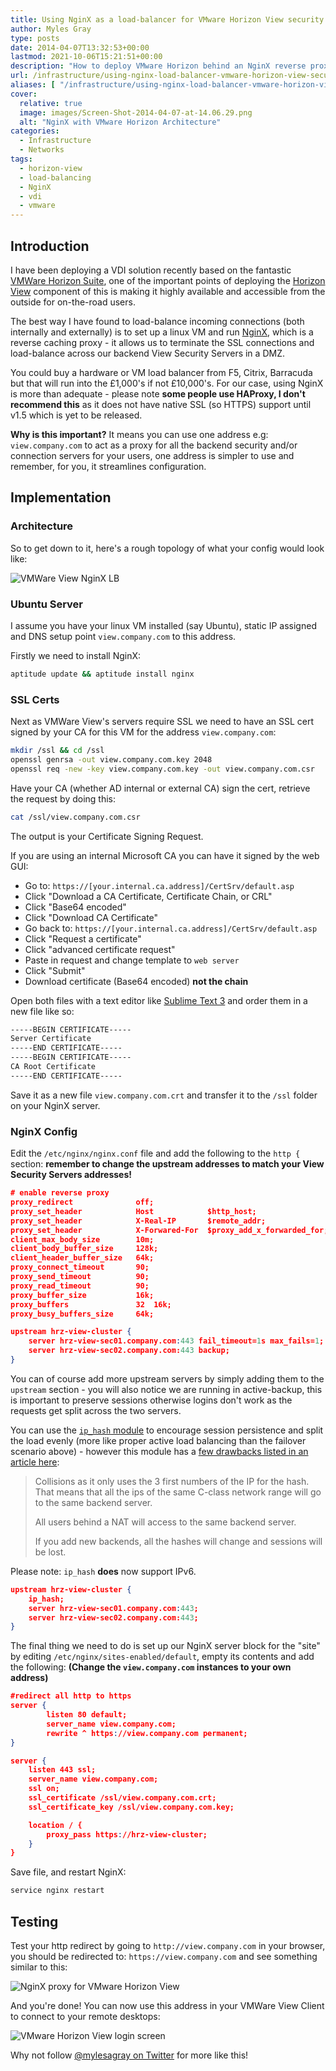 ```yaml
---
title: Using NginX as a load-balancer for VMware Horizon View security servers
author: Myles Gray
type: posts
date: 2014-04-07T13:32:53+00:00
lastmod: 2021-10-06T15:21:51+00:00
description: "How to deploy VMware Horizon behind an NginX reverse proxy"
url: /infrastructure/using-nginx-load-balancer-vmware-horizon-view-security-servers
aliases: [ "/infrastructure/using-nginx-load-balancer-vmware-horizon-view-security-servers/amp" ]
cover:
  relative: true
  image: images/Screen-Shot-2014-04-07-at-14.06.29.png
  alt: "NginX with VMware Horizon Architecture"
categories:
  - Infrastructure
  - Networks
tags:
  - horizon-view
  - load-balancing
  - NginX
  - vdi
  - vmware
---
```


## Introduction

I have been deploying a VDI solution recently based on the fantastic [VMWare Horizon Suite][1], one of the important points of deploying the [Horizon View][2] component of this is making it highly available and accessible from the outside for on-the-road users.

The best way I have found to load-balance incoming connections (both internally and externally) is to set up a linux VM and run [NginX][3], which is a reverse caching proxy - it allows us to terminate the SSL connections and load-balance across our backend View Security Servers in a DMZ.

You could buy a hardware or VM load balancer from F5, Citrix, Barracuda but that will run into the £1,000's if not £10,000's. For our case, using NginX is more than adequate - please note **some people use HAProxy, I don't recommend this** as it does not have native SSL (so HTTPS) support until v1.5 which is yet to be released.

**Why is this important?** It means you can use one address e.g: `view.company.com` to act as a proxy for all the backend security and/or connection servers for your users, one address is simpler to use and remember, for you, it streamlines configuration.

## Implementation

### Architecture

So to get down to it, here's a rough topology of what your config would look like:

![VMWare View NginX LB][4]

### Ubuntu Server

I assume you have your linux VM installed (say Ubuntu), static IP assigned and DNS setup point `view.company.com` to this address.

Firstly we need to install NginX:

```sh
aptitude update && aptitude install nginx
```

### SSL Certs

Next as VMWare View's servers require SSL we need to have an SSL cert signed by your CA for this VM for the address `view.company.com`:

```sh
mkdir /ssl && cd /ssl
openssl genrsa -out view.company.com.key 2048
openssl req -new -key view.company.com.key -out view.company.com.csr
```

Have your CA (whether AD internal or external CA) sign the cert, retrieve the request by doing this:

```sh
cat /ssl/view.company.com.csr
```

The output is your Certificate Signing Request.

If you are using an internal Microsoft CA you can have it signed by the web GUI:

* Go to: `https://[your.internal.ca.address]/CertSrv/default.asp`
* Click "Download a CA Certificate, Certificate Chain, or CRL"
* Click "Base64 encoded"
* Click "Download CA Certificate"
* Go back to: `https://[your.internal.ca.address]/CertSrv/default.asp`
* Click "Request a certificate"
* Click "advanced certificate request"
* Paste in request and change template to `web server`
* Click "Submit"
* Download certificate (Base64 encoded) **not the chain**

Open both files with a text editor like [Sublime Text 3][5] and order them in a new file like so:

```sh
-----BEGIN CERTIFICATE-----
Server Certificate
-----END CERTIFICATE-----
-----BEGIN CERTIFICATE-----
CA Root Certificate
-----END CERTIFICATE-----
```

Save it as a new file `view.company.com.crt` and transfer it to the `/ssl` folder on your NginX server.

### NginX Config

Edit the `/etc/nginx/nginx.conf` file and add the following to the `http {` section: **remember to change the upstream addresses to match your View Security Servers addresses!**

```json
# enable reverse proxy
proxy_redirect              off;
proxy_set_header            Host            $http_host;
proxy_set_header            X-Real-IP       $remote_addr;
proxy_set_header            X-Forwared-For  $proxy_add_x_forwarded_for;
client_max_body_size        10m;
client_body_buffer_size     128k;
client_header_buffer_size   64k;
proxy_connect_timeout       90;
proxy_send_timeout          90;
proxy_read_timeout          90;
proxy_buffer_size           16k;
proxy_buffers               32  16k;
proxy_busy_buffers_size     64k;

upstream hrz-view-cluster {
    server hrz-view-sec01.company.com:443 fail_timeout=1s max_fails=1;
    server hrz-view-sec02.company.com:443 backup;
}
```

You can of course add more upstream servers by simply adding them to the `upstream` section - you will also notice we are running in active-backup, this is important to preserve sessions otherwise logins don't work as the requests get split across the two servers.

You can use the [`ip_hash` module][6] to encourage session persistence and split the load evenly (more like proper active load balancing than the failover scenario above) - however this module has a [few drawbacks listed in an article here][7]:

> Collisions as it only uses the 3 first numbers of the IP for the hash. That means that all the ips of the same C-class network range will go to the same backend server.
>
> All users behind a NAT will access to the same backend server.
>
> If you add new backends, all the hashes will change and sessions will be lost.

Please note: `ip_hash` **does** now support IPv6.

```json
upstream hrz-view-cluster {
    ip_hash;
    server hrz-view-sec01.company.com:443;
    server hrz-view-sec02.company.com:443;
}
```

The final thing we need to do is set up our NginX server block for the "site" by editing `/etc/nginx/sites-enabled/default`, empty its contents and add the following: **(Change the `view.company.com` instances to your own address)**

```json
#redirect all http to https
server {
        listen 80 default;
        server_name view.company.com;
        rewrite ^ https://view.company.com permanent;
}

server {
    listen 443 ssl;
    server_name view.company.com;
    ssl on;
    ssl_certificate /ssl/view.company.com.crt;
    ssl_certificate_key /ssl/view.company.com.key;

    location / {
        proxy_pass https://hrz-view-cluster;
    }
}
```

Save file, and restart NginX:

```sh
service nginx restart
```

## Testing

Test your http redirect by going to `http://view.company.com` in your browser, you should be redirected to: `https://view.company.com` and see something similar to this:

![NginX proxy for VMware Horizon View][8]

And you're done! You can now use this address in your VMWare View Client to connect to your remote desktops:

![VMware Horizon View login screen][9]

Why not follow [@mylesagray on Twitter][10] for more like this!

 [1]: http://www.vmware.com/uk/products/horizon-suite
 [2]: http://www.vmware.com/uk/products/horizon-view
 [3]: http://nginx.org/
 [4]: images/VMWare-Horizon-View-Nginx-LB.png
 [5]: http://www.sublimetext.com/3
 [6]: http://wiki.nginx.org/HttpUpstreamModule#ip_hash
 [7]: http://dgtool.blogspot.co.uk/2013/02/nginx-as-sticky-balancer-for-ha-using.html
 [8]: images/Screen-Shot-2014-04-07-at-14.06.29.png
 [9]: images/Screen-Shot-2014-04-07-at-14.37.50.png
 [10]: https://twitter.com/mylesagray
